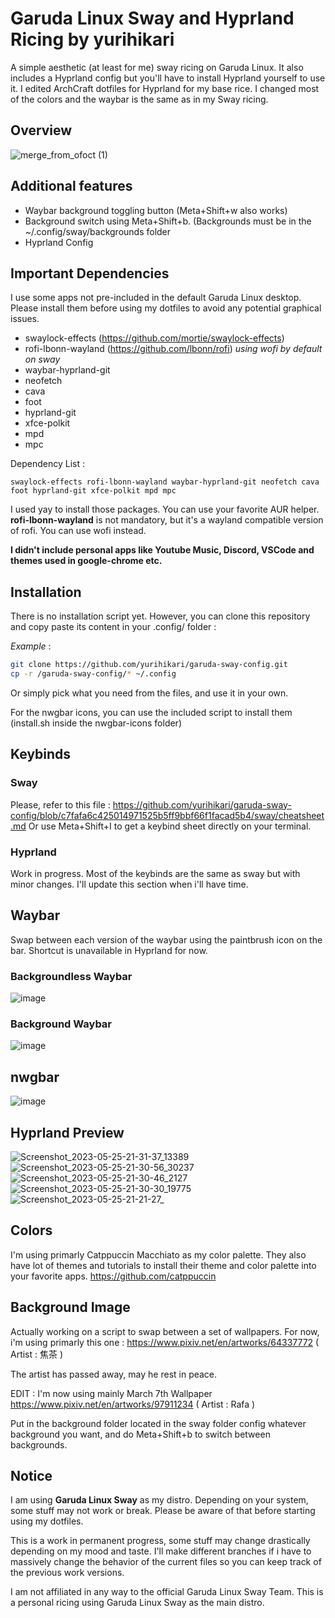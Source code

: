 # Garuda Linux Sway and Hyprland Ricing by yurihikari

A simple aesthetic (at least for me) sway ricing on Garuda Linux. It also includes a Hyprland config but you'll have to install Hyprland yourself to use it.
I edited ArchCraft dotfiles for Hyprland for my base rice. I changed most of the colors and the waybar is the same as in my Sway ricing.

## Overview
![merge_from_ofoct (1)](https://github.com/yurihikari/garuda-sway-config/assets/83579522/38c974e8-90cd-4eb0-aac2-1ca99465f35e)


## Additional features
- Waybar background toggling button (Meta+Shift+w also works)
- Background switch using Meta+Shift+b. (Backgrounds must be in the ~/.config/sway/backgrounds folder
- Hyprland Config

## Important Dependencies
I use some apps not pre-included in the default Garuda Linux desktop. Please install them before using my dotfiles
to avoid any potential graphical issues.
- swaylock-effects (https://github.com/mortie/swaylock-effects)
- rofi-lbonn-wayland (https://github.com/lbonn/rofi) *using wofi by default on sway*
- waybar-hyprland-git 
- neofetch
- cava
- foot
- hyprland-git
- xfce-polkit
- mpd
- mpc

Dependency List :
```
swaylock-effects rofi-lbonn-wayland waybar-hyprland-git neofetch cava foot hyprland-git xfce-polkit mpd mpc
```

I used yay to install those packages. You can use your favorite AUR helper.
**rofi-lbonn-wayland** is not mandatory, but it's a wayland compatible version of rofi. You can use wofi instead.

**I didn't include personal apps like Youtube Music, Discord, VSCode and themes used in google-chrome etc.**

## Installation
There is no installation script yet. However, you can clone this repository and copy paste its content in your .config/ folder :

*Example* :
```bash
git clone https://github.com/yurihikari/garuda-sway-config.git
cp -r /garuda-sway-config/* ~/.config
```

Or simply pick what you need from the files, and use it in your own.

For the nwgbar icons, you can use the included script to install them (install.sh inside the nwgbar-icons folder)

## Keybinds

### Sway
Please, refer to this file : https://github.com/yurihikari/garuda-sway-config/blob/c7fafa6c425014971525b5ff9bbf66f1facad5b4/sway/cheatsheet.md
Or use Meta+Shift+I to get a keybind sheet directly on your terminal.

### Hyprland
Work in progress. Most of the keybinds are the same as sway but with minor changes. I'll update this section when i'll have time.

## Waybar
Swap between each version of the waybar using the paintbrush icon on the bar.
Shortcut is unavailable in Hyprland for now.

### Backgroundless Waybar
![image](https://github.com/yurihikari/garuda-sway-config/assets/83579522/c996f39f-6508-4f23-b707-f7a8778f5ff4)

### Background Waybar
![image](https://github.com/yurihikari/garuda-sway-config/assets/83579522/32f7b93b-b3c1-46f9-840b-407ce1a2da6d)

## nwgbar
![image](https://github.com/yurihikari/garuda-sway-config/assets/83579522/bf02deae-1b64-4ace-b151-df30459ec464)

## Hyprland Preview
![Screenshot_2023-05-25-21-31-37_13389](https://github.com/yurihikari/garuda-sway-config/assets/83579522/5e179d2f-0702-462d-8b86-d4cf3e1f4917)
![Screenshot_2023-05-25-21-30-56_30237](https://github.com/yurihikari/garuda-sway-config/assets/83579522/9a36bf1e-a72a-4272-9740-74874f2c1cc8)
![Screenshot_2023-05-25-21-30-46_2127](https://github.com/yurihikari/garuda-sway-config/assets/83579522/bd63818a-826e-4526-b680-8b5f44988d12)
![Screenshot_2023-05-25-21-30-30_19775](https://github.com/yurihikari/garuda-sway-config/assets/83579522/985f283f-3712-42d7-b25e-7f83fed982b0)
![Screenshot_2023-05-25-21-21-27_](https://github.com/yurihikari/garuda-sway-config/assets/83579522/f7e0e5f1-c0ef-4e44-9350-10199857992f)


## Colors
I'm using primarly Catppuccin Macchiato as my color palette. They also have lot of themes and tutorials
to install their theme and color palette into your favorite apps.
https://github.com/catppuccin

## Background Image
Actually working on a script to swap between a set of wallpapers. For now, i'm using primarly this one :
https://www.pixiv.net/en/artworks/64337772 ( Artist : 焦茶 )

The artist has passed away, may he rest in peace.

EDIT : I'm now using mainly March 7th Wallpaper
https://www.pixiv.net/en/artworks/97911234 ( Artist : Rafa )

Put in the background folder located in the sway folder config whatever background you want, and do Meta+Shift+b to switch between backgrounds.

## Notice
I am using **Garuda Linux Sway** as my distro. Depending on your system, some stuff may not work or break.
Please be aware of that before starting using my dotfiles.

This is a work in permanent progress, some stuff may change drastically depending on my mood and taste.
I'll make different branches if i have to massively change the behavior of the current files so you can
keep track of the previous work versions.

I am not affiliated in any way to the official Garuda Linux Sway Team. This is a personal ricing using Garuda Linux Sway as the main distro.
